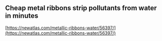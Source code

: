 ## Cheap metal ribbons strip pollutants from water in minutes
  
  [https://newatlas.com/metallic-ribbons-water/56397/](https://newatlas.com/metallic-ribbons-water/56397/)